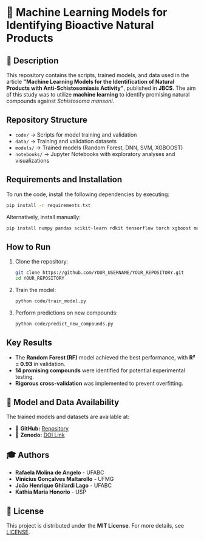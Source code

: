 # 🔬 Machine Learning Models for Identifying Bioactive Natural Products

## 📖 Description
This repository contains the scripts, trained models, and data used in the article **"Machine Learning Models for the Identification of Natural Products with Anti-Schistosomiasis Activity"**, published in **JBCS**. The aim of this study was to utilize **machine learning** to identify promising natural compounds against *Schistosoma mansoni*.

## Repository Structure
- `code/` → Scripts for model training and validation
- `data/` → Training and validation datasets
- `models/` → Trained models (Random Forest, DNN, SVM, XGBOOST)
- `notebooks/` → Jupyter Notebooks with exploratory analyses and visualizations

## Requirements and Installation
To run the code, install the following dependencies by executing:

```bash
pip install -r requirements.txt
```

Alternatively, install manually:
```bash
pip install numpy pandas scikit-learn rdkit tensorflow torch xgboost matplotlib seaborn scipy joblib imbalanced-learn
```

## How to Run
1. Clone the repository:
   ```bash
   git clone https://github.com/YOUR_USERNAME/YOUR_REPOSITORY.git
   cd YOUR_REPOSITORY
   ```

2. Train the model:
   ```bash
   python code/train_model.py
   ```

3. Perform predictions on new compounds:
   ```bash
   python code/predict_new_compounds.py
   ```

## Key Results
- The **Random Forest (RF)** model achieved the best performance, with **R² = 0.93** in validation.
- **14 promising compounds** were identified for potential experimental testing.
- **Rigorous cross-validation** was implemented to prevent overfitting.

## 📡 Model and Data Availability
The trained models and datasets are available at:
- 🔗 **GitHub:** [Repository](https://github.com/YOUR_USERNAME/YOUR_REPOSITORY)
- 📂 **Zenodo:** [DOI Link](https://doi.org/XXXX)

## 🎓 Authors
- **Rafaela Molina de Angelo** - UFABC
- **Vinícius Gonçalves Maltarollo** - UFMG
- **João Henrique Ghilardi Lago** - UFABC
- **Kathia Maria Honorio** - USP

## 📜 License
This project is distributed under the **MIT License**. For more details, see [LICENSE](LICENSE).
